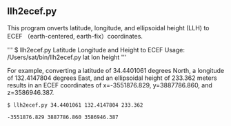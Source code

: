 ## llh2ecef.py

This program onverts latitude, longitude, and ellipsoidal height (LLH) to ECEF （earth-centered, earth-fix）coordinates.

'''
$ llh2ecef.py
Latitude Longitude and Height to ECEF
Usage: /Users/sat/bin/llh2ecef.py lat lon height
'''

For example, converting a latitude of 34.4401061 degrees North, a longitude of 132.4147804 degrees East, and an ellipsoidal height of 233.362 meters results in
an ECEF coordinates of x=-3551876.829, y=3887786.860, and z=3586946.387.

```
$ llh2ecef.py 34.4401061 132.4147804 233.362

-3551876.829 3887786.860 3586946.387
```

